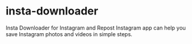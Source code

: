 # insta-downloader
Insta Downloader for Instagram and Repost Instagram app can help you save Instagram photos and videos in simple steps.
